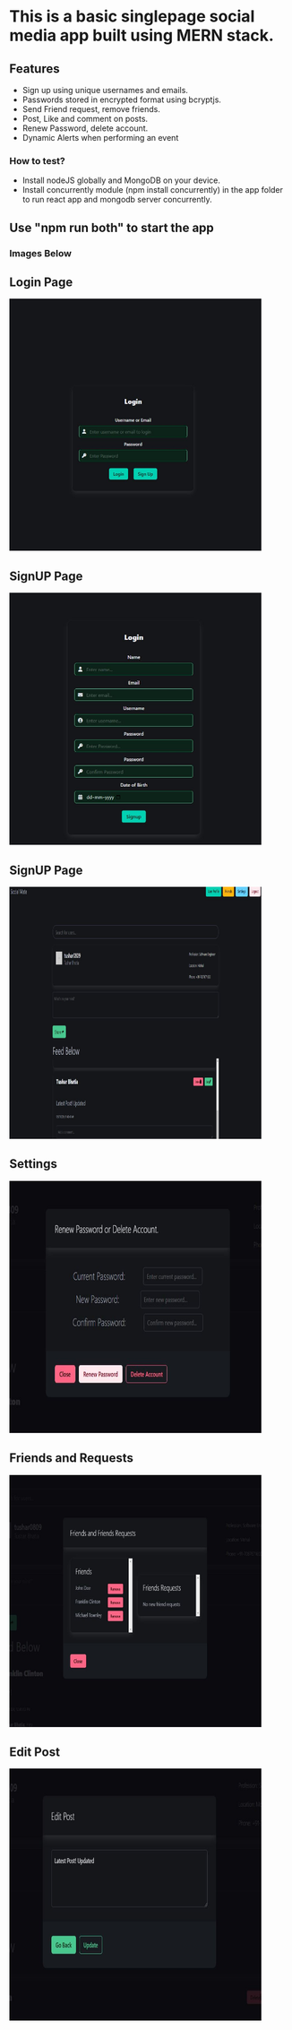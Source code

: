<h1>This is a basic singlepage social media app built using MERN stack.</h1>

<h2>Features</h2>
<ul  style="list-style-type:disc;">
    <li>Sign up using unique usernames and emails.</li>
    <li>Passwords stored in encrypted format using bcryptjs.</li> 
    <li>Send Friend request, remove friends.</li>
    <li>Post, Like and comment on posts.</li>
    <li>Renew Password, delete account.</li>
    <li>Dynamic Alerts when performing an event</li>
</ul>

<h3>How to test?</h3>
<ul style="list-style-type:disc;">
    <li>Install nodeJS globally and MongoDB on your device.</li>
    <li>Install concurrently module (npm install concurrently) in the app folder to run react app and mongodb server concurrently.</li>
</ul>

<h2>Use "npm run both" to start the app</h2>


<h3>Images Below</h3>
<h2>Login Page</h2>
<img src="images/login.JPG" width="450" height="450">

<h2>SignUP Page</h2>
<img src="images/signup.JPG" width="450" height="450">

<h2>SignUP Page</h2>
<img src="images/homepage.JPG" width="450" height="450">

<h2>Settings</h2>
<img src="images/settings.JPG" width="450" height="450">

<h2>Friends and Requests</h2>
<img src="images/friends.JPG" width="450" height="450">

<h2>Edit Post</h2>
<img src="images/editpost.JPG" width="450" height="450">
